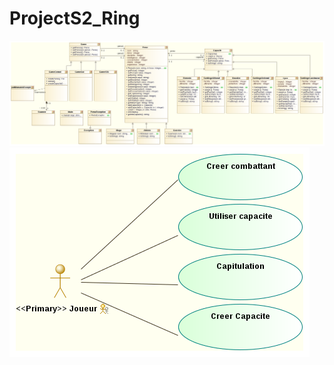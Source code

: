 ProjectS2_Ring
==============
![alt tag](https://github.com/spectrenoir06/ProjectS2_Ring/raw/master/img/overview%20diagram.png)
![alt tag](https://github.com/spectrenoir06/ProjectS2_Ring/raw/master/img/Use%20Case%20diagram.png)

